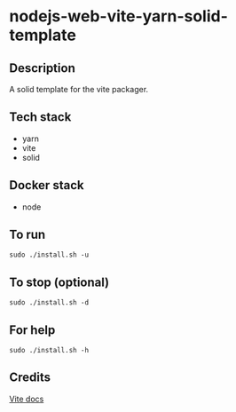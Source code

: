 # nodejs-web-vite-yarn-solid-template

## Description
A solid template for the vite packager.

## Tech stack
- yarn
- vite
- solid

## Docker stack
- node

## To run
`sudo ./install.sh -u`

## To stop (optional)
`sudo ./install.sh -d`

## For help
`sudo ./install.sh -h`

## Credits
[Vite docs](https://vitejs.dev/guide/)
